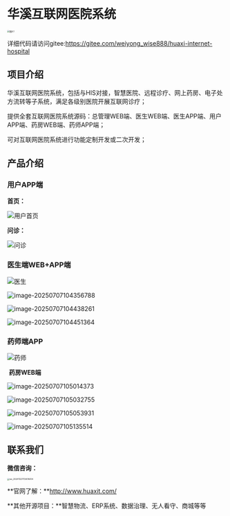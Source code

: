 # 								华溪互联网医院系统

<img src="README.assets/%E5%9B%BE%E7%89%871.png" alt="图片1" style="zoom:33%;" />

详细代码请访问gitee:https://gitee.com/weiyong_wise888/huaxi-internet-hospital


## 项目介绍

华溪互联网医院系统，包括与HIS对接，智慧医院、远程诊疗、网上药房、电子处方流转等子系统，满足各级别医院开展互联网诊疗；

提供全套互联网医院系统源码：总管理WEB端、医生WEB端、医生APP端、用户APP端、药房WEB端、药师APP端；

可对互联网医院系统进行功能定制开发或二次开发；



## 产品介绍

### 																			用户APP端

**首页：**

![用户首页](README.assets/%E7%94%A8%E6%88%B7%E9%A6%96%E9%A1%B5.jpg)

**问诊：**

![问诊](README.assets/%E9%97%AE%E8%AF%8A.jpg)



### 																			医生端WEB+APP端

![医生](README.assets/%E5%8C%BB%E7%94%9F.jpg)

![image-20250707104356788](README.assets/image-20250707104356788.png)

![image-20250707104438261](README.assets/image-20250707104438261.png)

![image-20250707104451364](README.assets/image-20250707104451364.png)



### 																			药师端APP

![药师](README.assets/%E8%8D%AF%E5%B8%88.jpg)





​																											**药房WEB端**



![image-20250707105014373](README.assets/image-20250707105014373.png)

![image-20250707105032755](README.assets/image-20250707105032755.png)

![image-20250707105053931](README.assets/image-20250707105053931.png)

![image-20250707105135514](README.assets/image-20250707105135514.png)





## 联系我们

**微信咨询：**

<img src="README.assets/wx_20241122111347A004-1751857718790.png" alt="wx_20241122111347A004" style="zoom:33%;" />

**官网了解：**http://www.huaxit.com/

**其他开源项目：**智慧物流、ERP系统、数据治理、无人看守、商城等等

